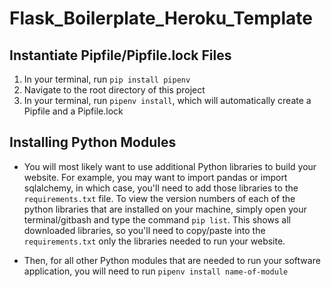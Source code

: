 # Flask_Boilerplate_Heroku_Template

## Instantiate Pipfile/Pipfile.lock Files

1. In your terminal, run `pip install pipenv`
2. Navigate to the root directory of this project
3. In your terminal, run `pipenv install`, which will automatically create a Pipfile and a Pipfile.lock

## Installing Python Modules

* You will most likely want to use additional Python libraries to build your website. For example, you may want to import pandas or import sqlalchemy, in which case, you'll need to add those libraries to the `requirements.txt` file. To view the version numbers of each of the python libraries that are installed on your machine, simply open your terminal/gitbash and type the command `pip list`. This shows all downloaded libraries, so you'll need to copy/paste into the `requirements.txt` only the libraries needed to run your website.

* Then, for all other Python modules that are needed to run your software application, you will need to run `pipenv install name-of-module`